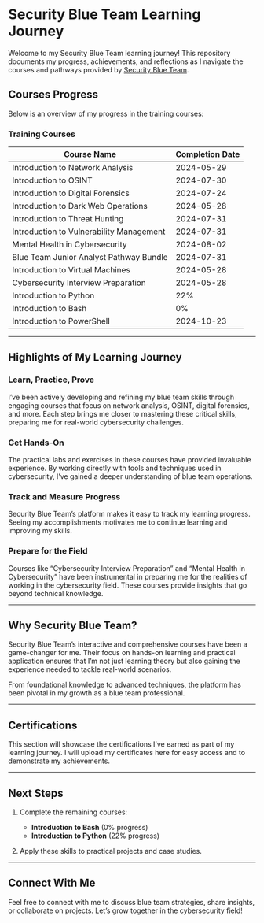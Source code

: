 # Security Blue Team Learning Journey

Welcome to my Security Blue Team learning journey! This repository documents my progress, achievements, and reflections as I navigate the courses and pathways provided by [Security Blue Team](https://elearning.securityblue.team/).

## Courses Progress
Below is an overview of my progress in the training courses:

### **Training Courses**
| Course Name                           | Completion Date|
|---------------------------------------|----------------|
| Introduction to Network Analysis      | 2024-05-29     |
| Introduction to OSINT                 | 2024-07-30     |
| Introduction to Digital Forensics     | 2024-07-24     |
| Introduction to Dark Web Operations   | 2024-05-28     |
| Introduction to Threat Hunting        | 2024-07-31     |
| Introduction to Vulnerability Management | 2024-07-31  |
| Mental Health in Cybersecurity        | 2024-08-02     |
| Blue Team Junior Analyst Pathway Bundle | 2024-07-31   |
| Introduction to Virtual Machines      | 2024-05-28     |
| Cybersecurity Interview Preparation   | 2024-05-28     |
| Introduction to Python                | 22%      |
| Introduction to Bash                  | 0%       |
| Introduction to PowerShell            | 2024-10-23     |

---

## Highlights of My Learning Journey

### **Learn, Practice, Prove**
I’ve been actively developing and refining my blue team skills through engaging courses that focus on network analysis, OSINT, digital forensics, and more. Each step brings me closer to mastering these critical skills, preparing me for real-world cybersecurity challenges.

### **Get Hands-On**
The practical labs and exercises in these courses have provided invaluable experience. By working directly with tools and techniques used in cybersecurity, I’ve gained a deeper understanding of blue team operations.

### **Track and Measure Progress**
Security Blue Team’s platform makes it easy to track my learning progress. Seeing my accomplishments motivates me to continue learning and improving my skills.

### **Prepare for the Field**
Courses like “Cybersecurity Interview Preparation” and “Mental Health in Cybersecurity” have been instrumental in preparing me for the realities of working in the cybersecurity field. These courses provide insights that go beyond technical knowledge.

---

## Why Security Blue Team?
Security Blue Team’s interactive and comprehensive courses have been a game-changer for me. Their focus on hands-on learning and practical application ensures that I’m not just learning theory but also gaining the experience needed to tackle real-world scenarios.

From foundational knowledge to advanced techniques, the platform has been pivotal in my growth as a blue team professional.

---

## Certifications
This section will showcase the certifications I’ve earned as part of my learning journey. I will upload my certificates here for easy access and to demonstrate my achievements.

---

## Next Steps
1. Complete the remaining courses:
   - **Introduction to Bash** (0% progress)
   - **Introduction to Python** (22% progress)


2. Apply these skills to practical projects and case studies.

---

## Connect With Me
Feel free to connect with me to discuss blue team strategies, share insights, or collaborate on projects. Let’s grow together in the cybersecurity field!

